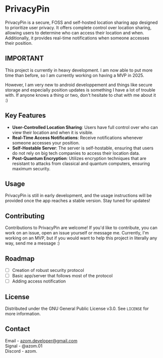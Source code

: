 # PrivacyPin

PrivacyPin is a secure, FOSS and self-hosted location sharing app designed to prioritize user privacy. It offers complete control over location sharing, allowing users to determine who can access their location and when. Additionally, it provides real-time notifications when someone accesses their position.

## IMPORTANT

This project is currently in heavy development. I am now able to put more time than before, so I am currently working on having a MVP in 2025.

However, I am very new to android developpement and things like secure storage and especially position updates is something I have a lot of trouble with. If anyone knows a thing or two, don't hesitate to chat with me about it :)

## Key Features

-   **User-Controlled Location Sharing**: Users have full control over who can view their location and when it is visible.
-   **Real-Time Access Notifications**: Receive notifications whenever someone accesses your position.
-   **Self-Hostable Server**: The server is self-hostable, ensuring that users do not rely on big tech companies to access their location data.
-   **Post-Quantum Encryption**: Utilizes encryption techniques that are resistant to attacks from classical and quantum computers, ensuring maximum security.

## Usage

PrivacyPin is still in early development, and the usage instructions will be provided once the app reaches a stable version. Stay tuned for updates!

## Contributing

Contributions to PrivacyPin are welcome! If you'd like to contribute, you can work on an issue, open an issue yourself or message me. Currently, I'm working on an MVP, but if you would want to help this project in literally any way, send me a message :)

## Roadmap

-   [ ] Creation of robust security protocol
-   [ ] Basic app/server that follows most of the protocol
-   [ ] Adding access notification

## License

Distributed under the GNU General Public License v3.0. See `LICENSE` for more information.

## Contact

Email - azom.developer@gmail.com\
Signal - @azom.01\
Discord - azom.
